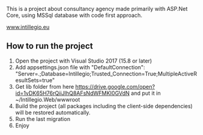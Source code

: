 ﻿This is a project about consultancy agency made primarily with ASP.Net Core, using MSSql database with code first approach.

www.intillegio.eu

## How to run the project

1. Open the project with Visual Studio 2017 (15.8 or later)
2. Add appsettings.json file with "DefaultConnection": "Server=.;Database=Intillegio;Trusted_Connection=True;MultipleActiveResultSets=true"
3. Get lib folder from here https://drive.google.com/open?id=1vDK65H76rQiiJlhQ8AFsNdWFMKI0GVdN and put it in ~/Intillegio.Web/wwwroot
3. Build the project (all packages including the client-side dependencies) will be restored automatically.
4. Run the last migration
5. Enjoy
